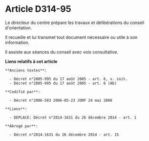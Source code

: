 # Article D314-95

Le directeur du centre prépare les travaux et délibérations du conseil d'orientation.

Il recueille et lui transmet tout document nécessaire ou utile à son information.

Il assiste aux séances du conseil avec voix consultative.

**Liens relatifs à cet article**

	**Anciens textes**:

	  - Décret n°2005-995 du 17 août 2005 - art. 6, v. init.
	  - Décret n°2005-995 du 17 août 2005 - art. 6 (Ab)

	**Codifié par**:

	  - Décret n°2006-583 2006-05-23 JORF 24 mai 2006

	**Liens**:

	  - DEPLACE: Décret n°2014-1631 du 26 décembre 2014 - art. 1

	**Abrogé par**:

	  - Décret n°2014-1631 du 26 décembre 2014 - art. 15
